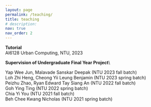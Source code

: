 ```yaml
---
layout: page
permalink: /teaching/
title: teaching
# description: 
nav: true
nav_order: 2
---
```


**Tutorial**\
AI6128 Urban Computing, NTU, 2023



**Supervision of Undergraduate Final Year Project**\
<!-- Wu Jun Hui, Cheong Chi Hian (NTU 2024 fall batch)\ -->
<!-- Daniel Tan Teck Wee (NTU 2024 spring batch)\ -->
Yap Wee Jun, Malavade Sanskar Deepak (NTU 2023 fall batch)\
Loh Zhi Heng, Cheong Yii Leung Benjamin (NTU 2023 spring batch)\
Peizhu Zhao, Ryan Edward Tay Siang An (NTU 2022 fall batch)\
Goh Ying Ting (NTU 2022 spring batch)\
Chia Yi You (NTU 2021 fall batch)\
Beh Chee Kwang Nicholas (NTU 2021 spring batch)





<!-- For now, this page is assumed to be a static description of your courses. You can convert it to a collection similar to `_projects/` so that you can have a dedicated page for each course.
Organize your courses by years, topics, or universities, however you like! -->
